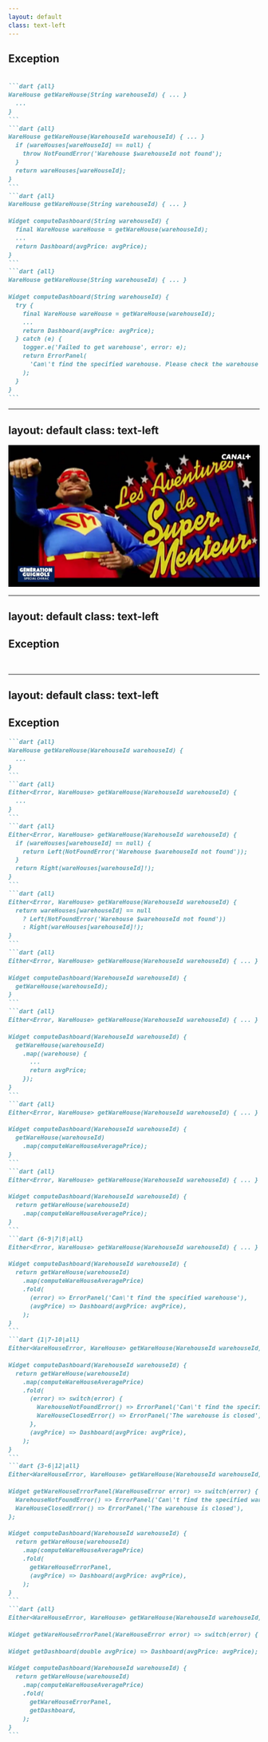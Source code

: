 ```yaml
---
layout: default
class: text-left
---
```


## Exception

````md magic-move {lines: true}

```dart {all}
WareHouse getWareHouse(String warehouseId) { ... }
  ... 
}
```
```dart {all}
WareHouse getWareHouse(WarehouseId warehouseId) { ... }
  if (wareHouses[wareHouseId] == null) {
    throw NotFoundError('Warehouse $warehouseId not found');
  }
  return wareHouses[wareHouseId];
}
```
```dart {all}
WareHouse getWareHouse(String warehouseId) { ... }

Widget computeDashboard(String warehouseId) {
  final WareHouse wareHouse = getWareHouse(warehouseId);
  ...
  return Dashboard(avgPrice: avgPrice);
}
```
```dart {all}
WareHouse getWareHouse(String warehouseId) { ... }

Widget computeDashboard(String warehouseId) {
  try {
    final WareHouse wareHouse = getWareHouse(warehouseId);
    ...
    return Dashboard(avgPrice: avgPrice);
  } catch (e) {
    logger.e('Failed to get warehouse', error: e);
    return ErrorPanel(
      'Can\'t find the specified warehouse. Please check the warehouse reference and retry',
    );
  }
}
```
````

---
layout: default
class: text-left
---

<img src="../assets/super-menteur.jpg" />

---
layout: default
class: text-left
---

## Exception 
<br/>
<v-switch>
  <template #1><img src="../assets/either1.png"  width="30%" style="display: block; margin: 0 auto" /></template>
  <template #2><img src="../assets/either2.png" width="70%" style="display: block; margin: 0 auto" /></template>
  <template #3><img src="../assets/either3.png" width="70%" style="display: block; margin: 0 auto" /></template>
</v-switch>

---
layout: default
class: text-left
---

## Exception

````md magic-move {lines: true}
```dart {all}
WareHouse getWareHouse(WarehouseId warehouseId) { 
  ...
}
```
```dart {all}
Either<Error, WareHouse> getWareHouse(WarehouseId warehouseId) { 
  ...
}
```
```dart {all}
Either<Error, WareHouse> getWareHouse(WarehouseId warehouseId) { 
  if (wareHouses[warehouseId] == null) {
    return Left(NotFoundError('Warehouse $warehouseId not found'));
  }
  return Right(wareHouses[warehouseId]!);
}
```
```dart {all}
Either<Error, WareHouse> getWareHouse(WarehouseId warehouseId) { 
  return wareHouses[warehouseId] == null 
    ? Left(NotFoundError('Warehouse $warehouseId not found'))
    : Right(wareHouses[warehouseId]!);
}
```
```dart {all}
Either<Error, WareHouse> getWareHouse(WarehouseId warehouseId) { ... }

Widget computeDashboard(WarehouseId warehouseId) {
  getWareHouse(warehouseId);
}
```
```dart {all}
Either<Error, WareHouse> getWareHouse(WarehouseId warehouseId) { ... }

Widget computeDashboard(WarehouseId warehouseId) {
  getWareHouse(warehouseId)
    .map((warehouse) {
      ...
      return avgPrice;
    });
}
```
```dart {all}
Either<Error, WareHouse> getWareHouse(WarehouseId warehouseId) { ... }

Widget computeDashboard(WarehouseId warehouseId) {
  getWareHouse(warehouseId)
    .map(computeWareHouseAveragePrice);
}
```
```dart {all}
Either<Error, WareHouse> getWareHouse(WarehouseId warehouseId) { ... }

Widget computeDashboard(WarehouseId warehouseId) {
  return getWareHouse(warehouseId)
    .map(computeWareHouseAveragePrice);
}
```
```dart {6-9|7|8|all}
Either<Error, WareHouse> getWareHouse(WarehouseId warehouseId) { ... }

Widget computeDashboard(WarehouseId warehouseId) {
  return getWareHouse(warehouseId)
    .map(computeWareHouseAveragePrice)
    .fold(
      (error) => ErrorPanel('Can\'t find the specified warehouse'),
      (avgPrice) => Dashboard(avgPrice: avgPrice),
    );
}
```
```dart {1|7-10|all}
Either<WareHouseError, WareHouse> getWareHouse(WarehouseId warehouseId) { ... }

Widget computeDashboard(WarehouseId warehouseId) {
  return getWareHouse(warehouseId)
    .map(computeWareHouseAveragePrice)
    .fold(
      (error) => switch(error) {
        WarehouseNotFoundError() => ErrorPanel('Can\'t find the specified warehouse'),
        WareHouseClosedError() => ErrorPanel('The warehouse is closed'),
      },
      (avgPrice) => Dashboard(avgPrice: avgPrice),
    );
}
```
```dart {3-6|12|all}
Either<WareHouseError, WareHouse> getWareHouse(WarehouseId warehouseId) { ... }

Widget getWareHouseErrorPanel(WareHouseError error) => switch(error) {
  WarehouseNotFoundError() => ErrorPanel('Can\'t find the specified warehouse'),
  WareHouseClosedError() => ErrorPanel('The warehouse is closed'),
};

Widget computeDashboard(WarehouseId warehouseId) {
  return getWareHouse(warehouseId)
    .map(computeWareHouseAveragePrice)
    .fold(
      getWareHouseErrorPanel,
      (avgPrice) => Dashboard(avgPrice: avgPrice),
    );
}
```
```dart {all}
Either<WareHouseError, WareHouse> getWareHouse(WarehouseId warehouseId) { ... }

Widget getWareHouseErrorPanel(WareHouseError error) => switch(error) { ... }

Widget getDashboard(double avgPrice) => Dashboard(avgPrice: avgPrice);

Widget computeDashboard(WarehouseId warehouseId) {
  return getWareHouse(warehouseId)
    .map(computeWareHouseAveragePrice)
    .fold(
      getWareHouseErrorPanel,
      getDashboard,
    );
}
```
````

